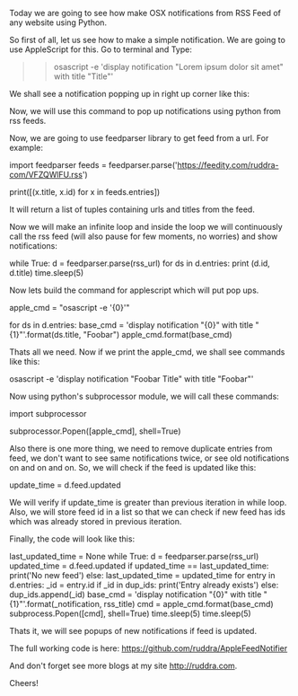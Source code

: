 

Today we are going to see how make OSX notifications from RSS Feed of any website using Python.

So first of all, let us see how to make a simple notification. We are going to use AppleScript for this.
Go to terminal and Type:

>>osascript -e 'display notification "Lorem ipsum dolor sit amet" with title "Title"'

We shall see a notification popping up in right up corner like this:

Now, we will use this command to pop up notifications using python from rss feeds.

Now, we are going to use feedparser library to get feed from a url. For example:

import feedparser 
feeds = feedparser.parse('https://feedity.com/ruddra-com/VFZQWlFU.rss')  

print([(x.title, x.id) for x in feeds.entries])

It will return a list of tuples containing urls and titles from the feed.

Now we will make an infinite loop and inside the loop we will continuously call the rss feed (will also pause for few moments, no worries) and show notifications:

while True:
    d = feedparser.parse(rss_url)
    for ds in d.entries:
       print (d.id, d.title)
       time.sleep(5)

Now lets build the command for applescript which will put pop ups.

apple_cmd = "osascript -e '{0}'"

for ds in d.entries:
    base_cmd = 'display notification "{0}" with title "{1}"'.format(ds.title, "Foobar")
    apple_cmd.format(base_cmd)

Thats all we need. Now if we print the apple_cmd, we shall see commands like this:

osascript -e 'display notification "Foobar Title" with title "Foobar"'

Now using python's subprocessor module, we will call these commands:

import subprocessor

subprocessor.Popen([apple_cmd], shell=True)

Also there is one more thing, we need to remove duplicate entries from feed, we don't want to see same notifications twice, or see old notifications on and on and on. So, we will check if the feed is updated like this:

update_time = d.feed.updated

We will verify if update_time is greater than previous iteration in while loop. Also, we will store feed id in a list so that we can check if new feed has ids which was already stored in previous iteration.

Finally, the code will look like this:

last_updated_time = None
while True:
    d = feedparser.parse(rss_url)
    updated_time = d.feed.updated
    if updated_time == last_updated_time:
        print('No new feed')
    else:
        last_updated_time = updated_time
        for entry in d.entries:
            _id = entry.id
            if _id in dup_ids:
                print('Entry already exists')
            else:
                dup_ids.append(_id)
                base_cmd = 'display notification "{0}" with title "{1}"'.format(_notification, rss_title)
                cmd = apple_cmd.format(base_cmd)
                subprocess.Popen([cmd], shell=True)
            time.sleep(5)
time.sleep(5)

Thats it, we will see popups of new notifications if feed is updated.

The full working code is here: https://github.com/ruddra/AppleFeedNotifier

And don't forget see more blogs at my site http://ruddra.com.

Cheers!
